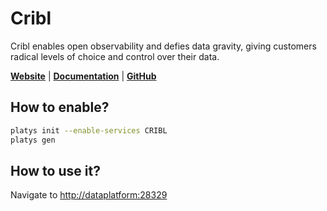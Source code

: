 # Cribl

Cribl enables open observability and defies data gravity, giving customers radical levels of choice and control over their data.

**[Website](https://cribl.io/)** | **[Documentation](https://docs.cribl.io/)** | **[GitHub](https://github.com/criblio/)**

## How to enable?

```bash
platys init --enable-services CRIBL
platys gen
```

## How to use it?

Navigate to <http://dataplatform:28329>
